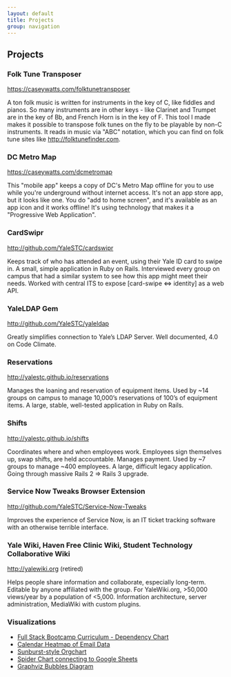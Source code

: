 ```yaml
---
layout: default
title: Projects
group: navigation
---
```


## Projects

### Folk Tune Transposer
<https://caseywatts.com/folktunetransposer>

A ton folk music is written for instruments in the key of C, like fiddles and pianos.  So many instruments are in other keys - like Clarinet and Trumpet are in the key of Bb, and French Horn is in the key of F. This tool I made makes it possible to transpose folk tunes on the fly to be playable by non-C instruments. It reads in music via "ABC" notation, which you can find on folk tune sites like <http://folktunefinder.com>.


### DC Metro Map
<https://caseywatts.com/dcmetromap>

This "mobile app" keeps a copy of DC's Metro Map offline for you to use while you're underground without internet access. It's not an app store app, but it looks like one. You do "add to home screen", and it's available as an app icon and it works offline! It's using technology that makes it a "Progressive Web Application".

### CardSwipr
<http://github.com/YaleSTC/cardswipr>

Keeps track of who has attended an event, using their Yale ID card to swipe in. A small, simple application in Ruby on Rails. Interviewed every group on campus that had a similar system to see how this app might meet their needs. Worked with central ITS to expose [card-swipe ⇔ identity] as a web API.

### YaleLDAP Gem
<http://github.com/YaleSTC/yaleldap>

Greatly simplifies connection to Yale’s LDAP Server. Well documented, 4.0 on Code Climate.

### Reservations
<http://yalestc.github.io/reservations>

Manages the loaning and reservation of equipment items. Used by ~14 groups on campus to manage 10,000’s reservations of 100’s of equipment items. A large, stable, well-tested application in Ruby on Rails.

### Shifts
<http://yalestc.github.io/shifts>

Coordinates where and when employees work. Employees sign themselves up, swap shifts, are held accountable. Manages payment. Used by ~7 groups to manage ~400 employees. A large, difficult legacy application. Going through massive Rails 2 => Rails 3 upgrade.

### Service Now Tweaks Browser Extension
<http://github.com/YaleSTC/Service-Now-Tweaks>

Improves the experience of Service Now, is an IT ticket tracking software with an otherwise terrible interface.

### Yale Wiki, Haven Free Clinic Wiki, Student Technology Collaborative Wiki
<http://yalewiki.org> (retired)

Helps people share information and collaborate, especially long-term. Editable by anyone affiliated with the group. For YaleWiki.org, &gt;50,000 views/year by a population of &lt;5,000. Information architecture, server administration, MediaWiki with custom plugins.

### Visualizations
- [Full Stack Bootcamp Curriculum - Dependency Chart](https://gist.github.com/caseywatts/93cba34cd882a05b3107)
- [Calendar Heatmap of Email Data](https://github.com/caseywatts/gmail-stats-plotting)
- [Sunburst-style Orgchart](https://github.com/caseywatts/orgchart-sunburst)
- [Spider Chart connecting to Google Sheets](https://github.com/caseywatts/GoogleFormToRadarGraph)
- [Graphviz Bubbles Diagram](https://gist.github.com/caseywatts/b6565da461e69d8eb5235075320cda09)
